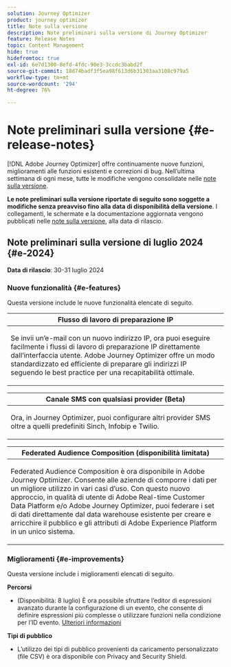 ```yaml
---
solution: Journey Optimizer
product: journey optimizer
title: Note sulla versione
description: Note preliminari sulla versione di Journey Optimizer
feature: Release Notes
topic: Content Management
hide: true
hidefromtoc: true
exl-id: 6e7d1300-8efd-4fdc-90e3-3ccdc3babd2f
source-git-commit: 18d74badf3f5ea98f613d6b31303aa3108c979a5
workflow-type: tm+mt
source-wordcount: '294'
ht-degree: 76%

---
```


# Note preliminari sulla versione {#e-release-notes}

[!DNL Adobe Journey Optimizer] offre continuamente nuove funzioni, miglioramenti alle funzioni esistenti e correzioni di bug. Nell’ultima settimana di ogni mese, tutte le modifiche vengono consolidate nelle [note sulla versione](release-notes.md).

**Le note preliminari sulla versione riportate di seguito sono soggette a modifiche senza preavviso fino alla data di disponibilità della versione**. I collegamenti, le schermate e la documentazione aggiornata vengono pubblicati nelle [note sulla versione](release-notes.md), alla data di rilascio.

## Note preliminari sulla versione di luglio 2024 {#e-2024}

**Data di rilascio**: 30-31 luglio 2024

### Nuove funzionalità {#e-features}

Questa versione include le nuove funzionalità elencate di seguito.

<table>
<thead>
<tr>
<th><strong>Flusso di lavoro di preparazione IP</strong><br/></th>
</tr>
</thead>
<tbody>
<tr>
<td>
<p>Se invii un’e-mail con un nuovo indirizzo IP, ora puoi eseguire facilmente i flussi di lavoro di preparazione IP direttamente dall’interfaccia utente. Adobe Journey Optimizer offre un modo standardizzato ed efficiente di preparare gli indirizzi IP seguendo le best practice per una recapitabilità ottimale.</p>
<!--p>For more information, refer to the <a href="../configuration/ip-warmup-gs.md">detailed documentation</a>.</p-->
</td>
</tr>
</tbody>
</table>


<table>
<thead>
<tr>
<th><strong>Canale SMS con qualsiasi provider (Beta)</strong><br/></th>
</tr>
</thead>
<tbody>
<tr>
<td>
<p>Ora, in Journey Optimizer, puoi configurare altri provider SMS oltre a quelli predefiniti Sinch, Infobip e Twilio.</p>
<!--p>For more information, refer to the <a href="../configuration/ip-warmup-gs.md">detailed documentation</a>.</p-->
</td>
</tr>
</tbody>
</table>

<table>
<thead>
<tr>
<th><strong>Federated Audience Composition (disponibilità limitata)</strong><br/></th>
</tr>
</thead>
<tbody>
<tr>
<td>
<p>Federated Audience Composition è ora disponibile in Adobe Journey Optimizer. Consente alle aziende di comporre i dati per un migliore utilizzo in vari casi d’uso. Con questo nuovo approccio, in qualità di utente di Adobe Real-time Customer Data Platform e/o Adobe Journey Optimizer, puoi federare i set di dati direttamente dal data warehouse esistente per creare e arricchire il pubblico e gli attributi di Adobe Experience Platform in un unico sistema.</p>
<!--p>For more information, refer to the <a href="https://experienceleague.adobe.com/en/docs/federated-audience-composition/using/home"  target="_blank">detailed documentation</a>.</p-->
</td>
</tr>
</tbody>
</table>

<!--table>
<thead>
<tr>
<th><strong>Marketo Engage custom action</strong><br/></th>
</tr>
</thead>
<tbody>
<tr>
<td>
<p>You can now integrate Adobe Journey Optimizer with Adobe Marketo Engage to build your B2B use cases. From a journey, a new custom action allows you to ingest data into Marketo.</p>
</td>
</tr>
</tbody>
</table-->

<!--table>
<thead>
<tr>
<th><strong>Improved channel configurations</strong><br/></th>
</tr>
</thead>
<tbody>
<tr>
<td>
<p>The current channel surface capabilities have been enhanced for a consistent approach across all channels. You can now define, manage, and reuse these configurations for any of your channels.</p>
<p><ul>
<li>Channel surfaces are now renamed to <strong>Channel configurations</strong></li>
<li>From the Channel configurations inventory you can now create reusable channel configurations for all channels, including now Web, In-app messaging, or Code-based experience</li>
<li>Object level access control (OLAC) is now available for each channel configuration, allowing you to decide which of your users are allowed to create or use specific configurations</li>
<li>For some channels, you can create channel configurations that target multiple platforms. An example here would be an In-app messaging channel configuration that can target a web page, an iOS app and an Android app.</li>
</ul></p>
<p>For more information, refer to the <a href="../configuration/ip-warmup-gs.md">detailed documentation</a>.</p>
</td>
</tr>
</tbody>
</table-->


<!--table>
<thead>
<tr>
<th><strong>Extended personalization data - Beta</strong><br/></th>
</tr>
</thead>
<tbody>
<tr>
<td>
<p>You can now lookup and fetch data values within Adobe Experience Platform datasets, and use these values to build conditions in Adobe Journey Optimizer. You can leverage data from a lookup dataset when a relationship has been defined using an attribute inside of an array of objects. You can specify non-profile enabled datasets for lookup. Once enabled, you can use a profile attribute as a join key to the specified dataset to retrive further data for personalization.</p>
<p>This capability is currently available as a public beta.</p>
</td>
</tr>
</tbody>
</table-->

### Miglioramenti {#e-improvements}

Questa versione include i miglioramenti elencati di seguito.

**Percorsi**

* (Disponibilità: 8 luglio) È ora possibile sfruttare l’editor di espressioni avanzato durante la configurazione di un evento, che consente di definire espressioni più complesse o utilizzare funzioni nella condizione per l’ID evento. [Ulteriori informazioni](../event/about-creating.md#adv-exp-editor)

**Tipi di pubblico**

* L’utilizzo dei tipi di pubblico provenienti da caricamento personalizzato (file CSV) è ora disponibile con Privacy and Security Shield.
<!--
**Push channel**

* You can now add your mobile application push credentials inside Adobe Journey Optimizer channel configuration settings. Creating an App surface in Adobe Experience Platform Data Collection is no longer required.-->

<!--* The `event-id` condition is now automatically filled during test mode. -->

<!--**SMS channel**

* You can now modify existing SMS configurations.-->

<!--
**In-app channel**

* Expression fragments are now available for the In-app channel.-->
